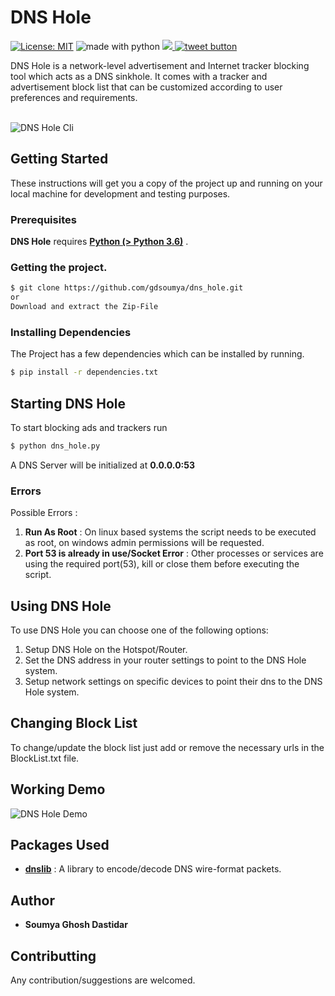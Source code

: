# DNS Hole
[![License: MIT](https://img.shields.io/badge/License-MIT-yellow.svg)](https://opensource.org/licenses/MIT)   <img src="https://img.shields.io/badge/made%20with-python-blue.svg" alt="made with python"> <a href='https://github.com/gdsoumya' target='_blank'><img src='https://img.shields.io/github/followers/gdsoumya.svg?label=Folow&style=social'></a><a href="https://twitter.com/intent/tweet?url=https%3A%2F%2Fgithub.com%2Fgdsoumya%2Fdns_hole&text=Checkout%20this%20project%20called%20DNS%20Hole%2C%20it%20blocks%20unwanted%20ads%20and%20trackers%20and%20preserves%20your%20privacy.%20&hashtags=%23dns_hole%20%23privacy%20%23ad_blocker%20%23trackers_blocker" target="_blank">
  <img src="http://jpillora.com/github-twitter-button/img/tweet.png"
       alt="tweet button" title="Checkout this project called DNS Hole, it blocks unwanted ads and trackers and preserves your privacy. "></img>
</a>

DNS Hole is a network-level advertisement and Internet tracker blocking tool which acts as a DNS sinkhole. It comes with a tracker and advertisement block list that can be customized according to user preferences and requirements.<br><br>

<img src="https://github.com/gdsoumya/dns_hole/blob/master/dns_hole_cli.png"
       alt="DNS Hole Cli" title="DNS Hole Cli"></img>


## Getting Started
These instructions will get you a copy of the project up and running on your local machine for development and testing purposes.

### Prerequisites

**DNS Hole** requires [ **Python (> Python 3.6)**](https://www.python.org/) .

### Getting the project.

```sh
$ git clone https://github.com/gdsoumya/dns_hole.git
or 
Download and extract the Zip-File
```
### Installing Dependencies
The Project has a few dependencies which can be installed by running.
```sh
$ pip install -r dependencies.txt 
```
## Starting DNS Hole
To start blocking ads and trackers run
```sh
$ python dns_hole.py
```
A DNS Server will be initialized at **0.0.0.0:53** 

### Errors 
Possible Errors :<br>
1. **Run As Root** : On linux based systems the script needs to be executed as root, on windows admin permissions will be requested.<br>
2. **Port 53 is already in use/Socket Error** : Other processes or services are using the required port(53), kill or close them before executing the script.<br>

## Using DNS Hole
To use DNS Hole you can choose one of the following options:
1. Setup DNS Hole on the Hotspot/Router.
2. Set the DNS address in your router settings to point to the DNS Hole system.
3. Setup network settings on specific devices to point their dns to the DNS Hole system. 

## Changing Block List
To change/update the block list just add or remove the necessary urls in the BlockList.txt file.

## Working Demo 
<img src="https://github.com/gdsoumya/dns_hole/blob/master/dns_hole.png"
       alt="DNS Hole Demo" title="DNS Hole Demo"></img>

## Packages Used
- **[dnslib](https://pypi.org/project/dnslib/)** : A library to encode/decode DNS wire-format packets.

## Author
-   **Soumya Ghosh Dastidar**

## Contributting
Any contribution/suggestions are welcomed.
